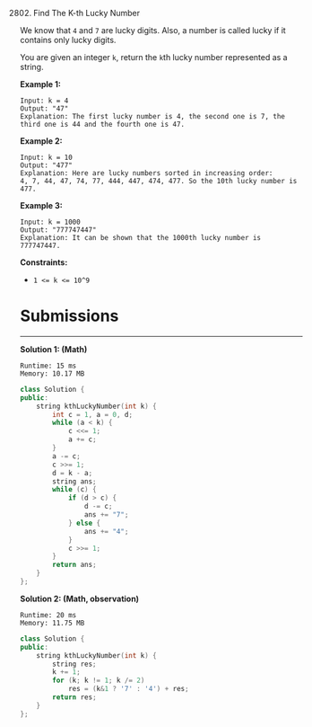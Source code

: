 2802. Find The K-th Lucky Number

We know that `4` and `7` are lucky digits. Also, a number is called lucky if it contains only lucky digits.

You are given an integer `k`, return the `k`th lucky number represented as a string.

 

**Example 1:**
```
Input: k = 4
Output: "47"
Explanation: The first lucky number is 4, the second one is 7, the third one is 44 and the fourth one is 47.
```

**Example 2:**
```
Input: k = 10
Output: "477"
Explanation: Here are lucky numbers sorted in increasing order:
4, 7, 44, 47, 74, 77, 444, 447, 474, 477. So the 10th lucky number is 477.
```

**Example 3:**
```
Input: k = 1000
Output: "777747447"
Explanation: It can be shown that the 1000th lucky number is 777747447.
```

**Constraints:**

* `1 <= k <= 10^9`

# Submissions
---
**Solution 1: (Math)**
```
Runtime: 15 ms
Memory: 10.17 MB
```
```c++
class Solution {
public:
    string kthLuckyNumber(int k) {
        int c = 1, a = 0, d;
        while (a < k) {
            c <<= 1;
            a += c;
        }
        a -= c;
        c >>= 1;
        d = k - a;
        string ans;
        while (c) {
            if (d > c) {
                d -= c;
                ans += "7";
            } else {
                ans += "4";
            }
            c >>= 1;
        }
        return ans;
    }
};
```

**Solution 2: (Math, observation)**
```
Runtime: 20 ms
Memory: 11.75 MB
```
```c++
class Solution {
public:
    string kthLuckyNumber(int k) {
        string res;
        k += 1;
        for (k; k != 1; k /= 2) 
            res = (k&1 ? '7' : '4') + res;
        return res;
    }
};
```
